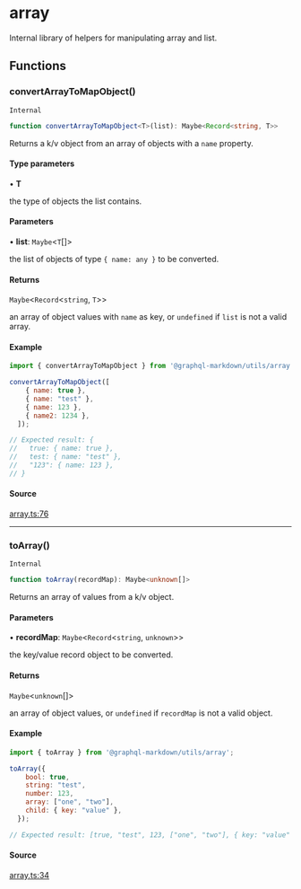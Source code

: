 # array

Internal library of helpers for manipulating array and list.

## Functions

### convertArrayToMapObject()

`Internal`

```ts
function convertArrayToMapObject<T>(list): Maybe<Record<string, T>>
```

Returns a k/v object from an array of objects with a `name` property.

#### Type parameters

• **T**

the type of objects the list contains.

#### Parameters

• **list**: `Maybe`\<`T`[]\>

the list of objects of type `{ name: any }` to be converted.

#### Returns

`Maybe`\<`Record`\<`string`, `T`\>\>

an array of object values with `name` as key, or `undefined` if `list` is not a valid array.

#### Example

```js
import { convertArrayToMapObject } from '@graphql-markdown/utils/array';

convertArrayToMapObject([
    { name: true },
    { name: "test" },
    { name: 123 },
    { name2: 1234 },
  ]);

// Expected result: {
//   true: { name: true },
//   test: { name: "test" },
//   "123": { name: 123 },
// }
```

#### Source

[array.ts:76](https://github.com/graphql-markdown/graphql-markdown/blob/main/packages/utils/src/array.ts#L76)

***

### toArray()

`Internal`

```ts
function toArray(recordMap): Maybe<unknown[]>
```

Returns an array of values from a k/v object.

#### Parameters

• **recordMap**: `Maybe`\<`Record`\<`string`, `unknown`\>\>

the key/value record object to be converted.

#### Returns

`Maybe`\<`unknown`[]\>

an array of object values, or `undefined` if `recordMap` is not a valid object.

#### Example

```js
import { toArray } from '@graphql-markdown/utils/array';

toArray({
    bool: true,
    string: "test",
    number: 123,
    array: ["one", "two"],
    child: { key: "value" },
  });

// Expected result: [true, "test", 123, ["one", "two"], { key: "value" }]
```

#### Source

[array.ts:34](https://github.com/graphql-markdown/graphql-markdown/blob/main/packages/utils/src/array.ts#L34)
